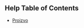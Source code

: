 <title></title>
<link href="side.css" rel="stylesheet" type="text/css"></link>
<div class="side">

## Help Table of Contents

* <a href="../page/01" target="content">Proizvo</a>

</div>